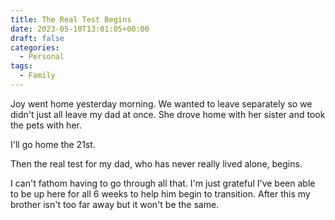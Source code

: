 ```yaml
---
title: The Real Test Begins
date: 2023-05-10T13:01:05+00:00
draft: false
categories:
  - Personal
tags:
  - Family
---
```


Joy went home yesterday morning. We wanted to leave separately so we didn't just all leave my dad at once. She drove home with her sister and took the pets with her.

I'll go home the 21st.

Then the real test for my dad, who has never really lived alone, begins.

I can't fathom having to go through all that. I'm just grateful I've been able to be up here for all 6 weeks to help him begin to transition. After this my brother isn't too far away but it won't be the same.